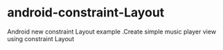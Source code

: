 # android-constraint-Layout
Android new constraint Layout example .Create simple music player view using constraint Layout
